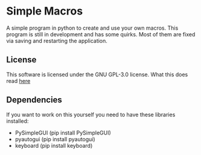 # Simple Macros
 A simple program in python to create and use your own macros.
 This program is still in development and has some quirks. Most of them are fixed via saving and restarting the application.

## License
 This software is licensed under the GNU GPL-3.0 license. What this does read [here](https://github.com/Livesi5e/Simple-Macros/blob/main/LICENSE)

## Dependencies
 If you want to work on this yourself you need to have these libraries installed:
 - PySimpleGUI (pip install PySimpleGUI)
 - pyautogui (pip install pyautogui)
 - keyboard (pip install keyboard)
